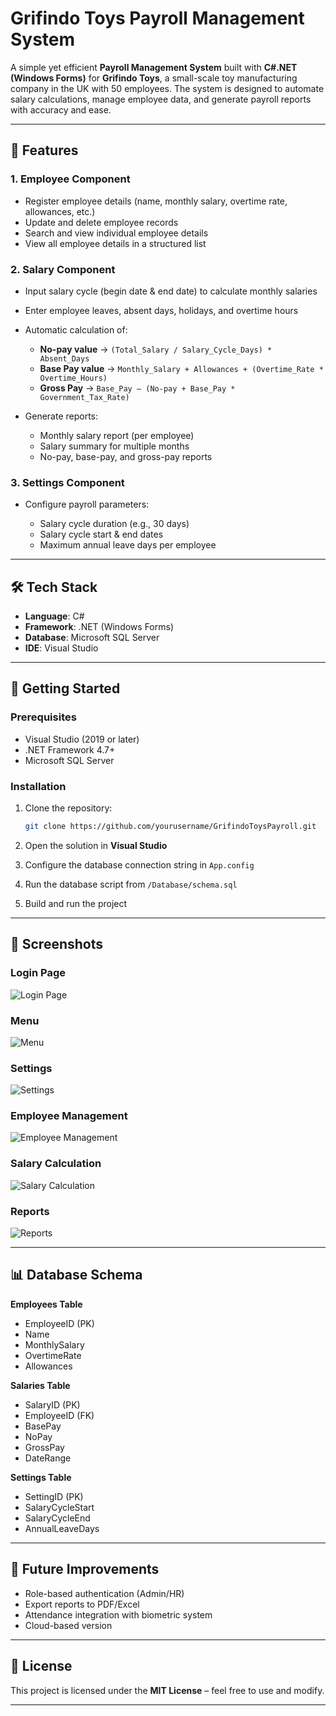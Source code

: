 # Grifindo Toys Payroll Management System

A simple yet efficient **Payroll Management System** built with **C#.NET (Windows Forms)** for **Grifindo Toys**, a small-scale toy manufacturing company in the UK with 50 employees. The system is designed to automate salary calculations, manage employee data, and generate payroll reports with accuracy and ease.

---

## 📌 Features

### 1. Employee Component

* Register employee details (name, monthly salary, overtime rate, allowances, etc.)
* Update and delete employee records
* Search and view individual employee details
* View all employee details in a structured list

### 2. Salary Component

* Input salary cycle (begin date & end date) to calculate monthly salaries
* Enter employee leaves, absent days, holidays, and overtime hours
* Automatic calculation of:

  * **No-pay value** → `(Total_Salary / Salary_Cycle_Days) * Absent_Days`
  * **Base Pay value** → `Monthly_Salary + Allowances + (Overtime_Rate * Overtime_Hours)`
  * **Gross Pay** → `Base_Pay – (No-pay + Base_Pay * Government_Tax_Rate)`
* Generate reports:

  * Monthly salary report (per employee)
  * Salary summary for multiple months
  * No-pay, base-pay, and gross-pay reports

### 3. Settings Component

* Configure payroll parameters:

  * Salary cycle duration (e.g., 30 days)
  * Salary cycle start & end dates
  * Maximum annual leave days per employee

---

## 🛠️ Tech Stack

* **Language**: C#
* **Framework**: .NET (Windows Forms)
* **Database**: Microsoft SQL Server
* **IDE**: Visual Studio

---

## 🚀 Getting Started

### Prerequisites

* Visual Studio (2019 or later)
* .NET Framework 4.7+
* Microsoft SQL Server

### Installation

1. Clone the repository:

   ```bash
   git clone https://github.com/yourusername/GrifindoToysPayroll.git
   ```
2. Open the solution in **Visual Studio**
3. Configure the database connection string in `App.config`
4. Run the database script from `/Database/schema.sql`
5. Build and run the project

---

## 📸 Screenshots

### Login Page

![Login Page](screenshots/login.png)

### Menu

![Menu](screenshots/system_menu.png)

### Settings

![Settings](screenshots/settings.png)

### Employee Management

![Employee Management](screenshots/employee.png)

### Salary Calculation

![Salary Calculation](screenshots/salary.png)

### Reports

![Reports](screenshots/report.png)

---

## 📊 Database Schema

**Employees Table**

* EmployeeID (PK)
* Name
* MonthlySalary
* OvertimeRate
* Allowances

**Salaries Table**

* SalaryID (PK)
* EmployeeID (FK)
* BasePay
* NoPay
* GrossPay
* DateRange

**Settings Table**

* SettingID (PK)
* SalaryCycleStart
* SalaryCycleEnd
* AnnualLeaveDays

---

## 🔮 Future Improvements

* Role-based authentication (Admin/HR)
* Export reports to PDF/Excel
* Attendance integration with biometric system
* Cloud-based version

---

## 📄 License

This project is licensed under the **MIT License** – feel free to use and modify.

---
